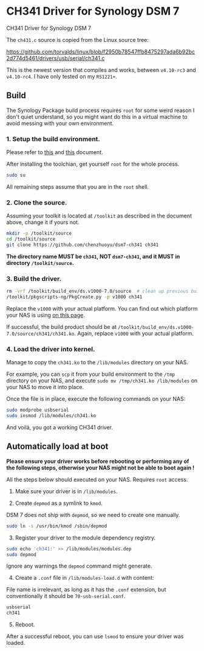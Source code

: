 # CH341 Driver for Synology DSM 7

CH341 Driver for Synology DSM 7

The `ch431.c` source is copied from the Linux source tree:

https://github.com/torvalds/linux/blob/f2950b78547ffb8475297ada6b92bc2d774d5461/drivers/usb/serial/ch341.c

This is the newest version that compiles and works, between `v4.10-rc3` and `v4.10-rc4`. I have only tested on my `RS1221+`.

## Build

The Synology Package build process requires `root` for some weird reason I don't quiet understand, so you might want do this in a virtual machine to avoid messing with your own environment.

### 1. Setup the build environment.

Please refer to [this](https://help.synology.com/developer-guide/getting_started/system_requirement.html) and [this](https://help.synology.com/developer-guide/getting_started/prepare_environment.html) document.

After installing the toolchian, get yourself `root` for the whole process.

```bash
sudo su
```

All remaining steps assume that you are in the `root` shell.

### 2. Clone the source.

Assuming your toolkit is located at `/toolkit` as described in the document above, change it if yours not.

```bash
mkdir -p /toolkit/source
cd /toolkit/source
git clone https://github.com/chenzhuoyu/dsm7-ch341 ch341
```

**The directory name MUST be `ch341`, NOT `dsm7-ch341`, and it MUST in directory `/toolkit/source`.**

### 3. Build the driver.

```bash
rm -vrf /toolkit/build_env/ds.v1000-7.0/source  # clean up previous build products
/toolkit/pkgscripts-ng/PkgCreate.py -p v1000 ch341
```

Replace the `v1000` with your actual platform. You can find out which platform your NAS is using [on this page](https://kb.synology.com/en-global/DSM/tutorial/What_kind_of_CPU_does_my_NAS_have).

If successful, the build product should be at `/toolkit/build_env/ds.v1000-7.0/source/ch341/ch341.ko`. Again, replace `v1000` with your actual platform.

### 4. Load the driver into kernel.

Manage to copy the `ch341.ko` to the `/lib/modules` directory on your NAS.

For example, you can `scp` it from your build environment to the `/tmp` directory on your NAS, and execute `sudo mv /tmp/ch341.ko /lib/modules` on your NAS to move it into place.

Once the file is in place, execute the following commands on your NAS:

```bash
sudo modprobe usbserial
sudo insmod /lib/modules/ch341.ko
```

And voilà, you got a working CH341 driver.

## Automatically load at boot

**Please ensure your driver works before rebooting or performing any of the following steps, otherwise your NAS might not be able to boot again !**

All the steps below should executed on your NAS. Requires `root` access.

1. Make sure your driver is in `/lib/modules`.

2. Create `depmod` as a symlink to `kmod`.

DSM 7 does not ship with `depmod`, so we need to create one manually.

```bash
sudo ln -s /usr/bin/kmod /sbin/depmod
```

3. Register your driver to the module dependency registry.

```bash
sudo echo 'ch341:' >> /lib/modules/modules.dep
sudo depmod
```

Ignore any warnings the `depmod` command might generate.

4. Create a `.conf` file in `/lib/modules-load.d` with content:

File name is irrelevant, as long as it has the `.conf` extension, but conventionally it should be `70-usb-serial.conf`.

```bash
usbserial
ch341
```

5. Reboot.

After a successful reboot, you can use `lsmod` to ensure your driver was loaded.

